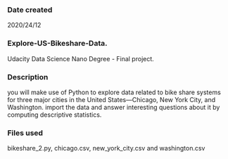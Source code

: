 ### Date created

2020/24/12

### Explore-US-Bikeshare-Data.

Udacity Data Science Nano Degree - Final project.

### Description

you will make use of Python to explore data related to bike share systems for three major cities in the United States—Chicago, New York City, and Washington. import the data and answer interesting questions about it by computing descriptive statistics.

### Files used

bikeshare_2.py, chicago.csv, new_york_city.csv and washington.csv
